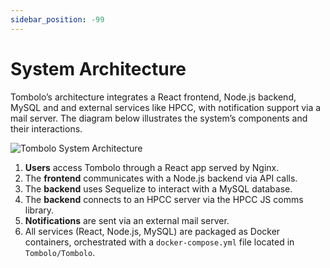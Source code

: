 ```yaml
---
sidebar_position: -99
---
```


# System Architecture

Tombolo’s architecture integrates a React frontend, Node.js backend, MySQL and and external services like HPCC, with notification support via a mail server. The diagram below illustrates the system’s components and their interactions.

![Tombolo System Architecture](/img/system-architecture.jpg)

1. **Users** access Tombolo through a React app served by Nginx.
2. The **frontend** communicates with a Node.js backend via API calls.
3. The **backend** uses Sequelize to interact with a MySQL database.
4. The **backend** connects to an HPCC server via the HPCC JS comms library.
5. **Notifications** are sent via an external mail server.
6. All services (React, Node.js, MySQL) are packaged as Docker containers, orchestrated with a `docker-compose.yml` file located in `Tombolo/Tombolo`.
